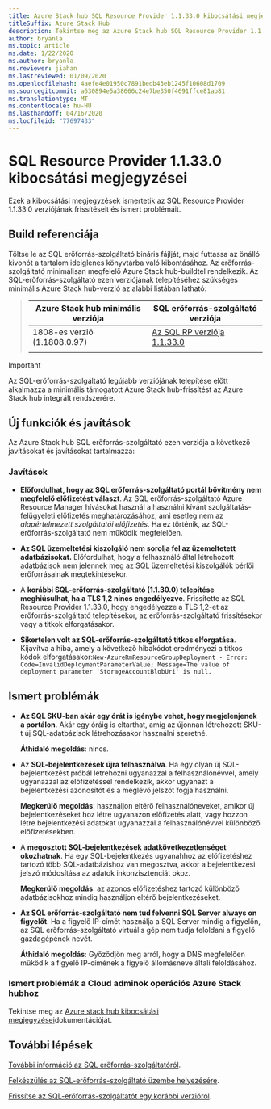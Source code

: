 ```yaml
---
title: Azure Stack hub SQL Resource Provider 1.1.33.0 kibocsátási megjegyzései
titleSuffix: Azure Stack Hub
description: Tekintse meg az Azure Stack hub SQL Resource Provider 1.1.33.0 frissítésének kiadási megjegyzéseit.
author: bryanla
ms.topic: article
ms.date: 1/22/2020
ms.author: bryanla
ms.reviewer: jiahan
ms.lastreviewed: 01/09/2020
ms.openlocfilehash: 4aefe4e01950c7891bedb43eb1245f10608d1709
ms.sourcegitcommit: a630894e5a38666c24e7be350f4691ffce81ab81
ms.translationtype: MT
ms.contentlocale: hu-HU
ms.lasthandoff: 04/16/2020
ms.locfileid: "77697433"
---
```

# <a name="sql-resource-provider-11330-release-notes"></a>SQL Resource Provider 1.1.33.0 kibocsátási megjegyzései

Ezek a kibocsátási megjegyzések ismertetik az SQL Resource Provider 1.1.33.0 verziójának frissítéseit és ismert problémáit.

## <a name="build-reference"></a>Build referenciája
Töltse le az SQL erőforrás-szolgáltató bináris fájlját, majd futtassa az önálló kivonót a tartalom ideiglenes könyvtárba való kibontásához. Az erőforrás-szolgáltató minimálisan megfelelő Azure Stack hub-buildtel rendelkezik. Az SQL-erőforrás-szolgáltató ezen verziójának telepítéséhez szükséges minimális Azure Stack hub-verzió az alábbi listában látható:

> |Azure Stack hub minimális verziója|SQL erőforrás-szolgáltató verziója|
> |-----|-----|
> |1808-es verzió (1.1808.0.97)|[Az SQL RP verziója 1.1.33.0](https://aka.ms/azurestacksqlrp11330)|  
> |     |     |

> [!IMPORTANT]
> Az SQL-erőforrás-szolgáltató legújabb verziójának telepítése előtt alkalmazza a minimális támogatott Azure Stack hub-frissítést az Azure Stack hub integrált rendszerére.

## <a name="new-features-and-fixes"></a>Új funkciók és javítások
Az Azure Stack hub SQL erőforrás-szolgáltató ezen verziója a következő javításokat és javításokat tartalmazza:

### <a name="fixes"></a>Javítások

- **Előfordulhat, hogy az SQL erőforrás-szolgáltató portál bővítmény nem megfelelő előfizetést választ**. Az SQL erőforrás-szolgáltató Azure Resource Manager hívásokat használ a használni kívánt szolgáltatás-felügyeleti előfizetés meghatározásához, ami esetleg nem az *alapértelmezett szolgáltatói előfizetés*. Ha ez történik, az SQL-erőforrás-szolgáltató nem működik megfelelően.

- **Az SQL üzemeltetési kiszolgáló nem sorolja fel az üzemeltetett adatbázisokat.** Előfordulhat, hogy a felhasználó által létrehozott adatbázisok nem jelennek meg az SQL üzemeltetési kiszolgálók bérlői erőforrásainak megtekintésekor.

- A **korábbi SQL-erőforrás-szolgáltató (1.1.30.0) telepítése meghiúsulhat, ha a TLS 1,2 nincs engedélyezve**. Frissítette az SQL Resource Provider 1.1.33.0, hogy engedélyezze a TLS 1,2-et az erőforrás-szolgáltató telepítésekor, az erőforrás-szolgáltató frissítésekor vagy a titkok elforgatásakor.

- **Sikertelen volt az SQL-erőforrás-szolgáltató titkos elforgatása**. Kijavítva a hiba, amely a következő hibakódot eredményezi a titkos kódok elforgatásakor:`New-AzureRmResourceGroupDeployment - Error: Code=InvalidDeploymentParameterValue; Message=The value of deployment parameter 'StorageAccountBlobUri' is null.`

## <a name="known-issues"></a>Ismert problémák

- **Az SQL SKU-ban akár egy órát is igénybe vehet, hogy megjelenjenek a portálon**. Akár egy óráig is eltarthat, amíg az újonnan létrehozott SKU-t új SQL-adatbázisok létrehozásakor használni szeretné.

    **Áthidaló megoldás**: nincs.

- Az **SQL-bejelentkezések újra felhasználva**. Ha egy olyan új SQL-bejelentkezést próbál létrehozni ugyanazzal a felhasználónévvel, amely ugyanazzal az előfizetéssel rendelkezik, akkor ugyanazt a bejelentkezési azonosítót és a meglévő jelszót fogja használni.

    **Megkerülő megoldás**: használjon eltérő felhasználóneveket, amikor új bejelentkezéseket hoz létre ugyanazon előfizetés alatt, vagy hozzon létre bejelentkezési adatokat ugyanazzal a felhasználónévvel különböző előfizetésekben.

- A **megosztott SQL-bejelentkezések adatkövetkezetlenséget okozhatnak**. Ha egy SQL-bejelentkezés ugyanahhoz az előfizetéshez tartozó több SQL-adatbázishoz van megosztva, akkor a bejelentkezési jelszó módosítása az adatok inkonzisztenciát okoz.

    **Megkerülő megoldás**: az azonos előfizetéshez tartozó különböző adatbázisokhoz mindig használjon eltérő bejelentkezéseket.

- **Az SQL erőforrás-szolgáltató nem tud felvenni SQL Server always on figyelőt**. Ha a figyelő IP-címét használja a SQL Server mindig a figyelőn, az SQL erőforrás-szolgáltató virtuális gép nem tudja feloldani a figyelő gazdagépének nevét.

    **Áthidaló megoldás**: Győződjön meg arról, hogy a DNS megfelelően működik a figyelő IP-címének a figyelő állomásneve általi feloldásához.

### <a name="known-issues-for-cloud-admins-operating-azure-stack-hub"></a>Ismert problémák a Cloud adminok operációs Azure Stack hubhoz
Tekintse meg az [Azure stack hub kibocsátási megjegyzései](azure-stack-servicing-policy.md)dokumentációját.

## <a name="next-steps"></a>További lépések
[További információ az SQL erőforrás-szolgáltatóról](azure-stack-sql-resource-provider.md).

[Felkészülés az SQL-erőforrás-szolgáltató üzembe helyezésére](azure-stack-sql-resource-provider-deploy.md#prerequisites).

[Frissítse az SQL-erőforrás-szolgáltatót egy korábbi verzióról](azure-stack-sql-resource-provider-update.md).